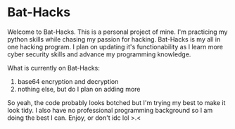 # Bat-Hacks
Welcome to Bat-Hacks. This is a personal project of mine. I'm practicing my python skills while chasing my passion for hacking. Bat-Hacks is my all in one hacking program. I plan on updating it's functionability as I learn more cyber security skills and advance my programming knowledge.

What is currently on Bat-Hacks:
1. base64 encryption and decryption
2. nothing else, but do I plan on adding more

So yeah, the code probably looks botched but I'm trying my best to make it look tidy. I also have no professional programming background so I am doing the best I can. 
Enjoy, or don't idc lol >.<
